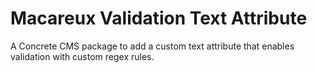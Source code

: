 # Macareux Validation Text Attribute

A Concrete CMS package to add a custom text attribute that enables validation with custom regex rules.